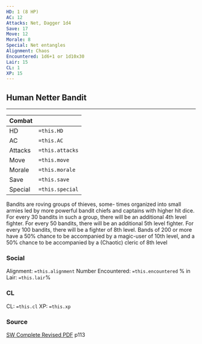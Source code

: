 ```yaml
---
HD: 1 (8 HP) 
AC: 12
Attacks: Net, Dagger 1d4
Save: 17
Move: 12
Morale: 8
Special: Net entangles
Alignment: Chaos
Encountered: 1d6+1 or 1d10x30
Lair: 15
CL: 1
XP: 15
---
```


## Human Netter Bandit 
___

| Combat  |                 |
| ------- | --------------- |
| HD      | `=this.HD`      |
| AC      | `=this.AC`      |
| Attacks | `=this.attacks` |
| Move    | `=this.move`    |
| Morale  | `=this.morale`  |
| Save    | `=this.save`    |
| Special | `=this.special` |


Bandits are roving groups of thieves, some- times organized into small armies led by more powerful bandit chiefs and captains with higher hit dice. For every 30 bandits in such a group, there will be an additional 4th level fighter. For every 50 bandits, there will be an additional 5th level fighter. For every 100 bandits, there will be a fighter of 8th level. Bands of 200 or more have a 50% chance to be accompanied by a magic-user of 10th level, and a 50% chance to be accompanied by a (Chaotic) cleric of 8th level

### Social
Alignment: `=this.alignment`
Number Encountered: `=this.encountered`
% in Lair: `=this.lair`%

### CL
CL: `=this.cl`
XP: `=this.xp`

### Source
[SW Complete Revised PDF](obsidian://open?vault=swords_and_wizardry_ref&file=other%20OSR%20rules%2FSW%20Complete%20Revised%20PDF.pdf) p113








